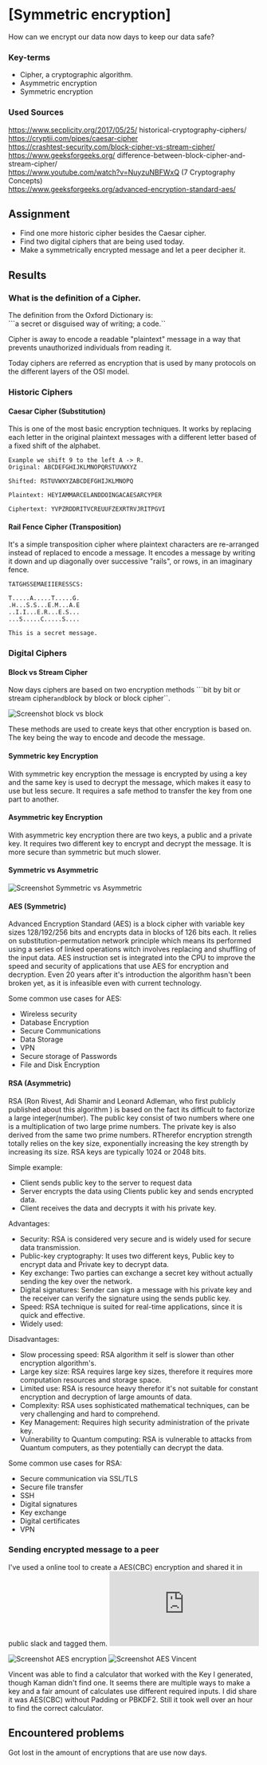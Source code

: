 # [Symmetric encryption]
How can we encrypt our data now days to keep our data safe?

### Key-terms
- Cipher, a cryptographic algorithm.
- Asymmetric encryption
- Symmetric encryption


### Used Sources
https://www.secplicity.org/2017/05/25/  historical-cryptography-ciphers/  
https://cryptii.com/pipes/caesar-cipher  
https://crashtest-security.com/block-cipher-vs-stream-cipher/  
https://www.geeksforgeeks.org/  difference-between-block-cipher-and-stream-cipher/  
https://www.youtube.com/watch?v=NuyzuNBFWxQ (7 Cryptography Concepts)  
https://www.geeksforgeeks.org/advanced-encryption-standard-aes/  



## Assignment
- Find one more historic cipher besides the Caesar cipher.
- Find two digital ciphers that are being used today.
- Make a symmetrically encrypted message and let a peer decipher it. 

## Results
### What is the definition of a Cipher.
The definition from the Oxford Dictionary is:  
```a secret or disguised way of writing; a code.``  

Cipher is away to encode a readable "plaintext" message in a way that prevents unauthorized individuals from reading it. 

Today ciphers are referred as encryption that is used by many protocols on the different layers of the OSI model.

### Historic Ciphers
#### Caesar Cipher (Substitution)
This is one of the most basic encryption techniques. It works by replacing each letter in the original plaintext messages with a different letter based of a fixed shift of the alphabet.
```
Example we shift 9 to the left A -> R. 
Original: ABCDEFGHIJKLMNOPQRSTUVWXYZ

Shifted: RSTUVWXYZABCDEFGHIJKLMNOPQ

Plaintext: HEYIAMMARCELANDDOINGACAESARCYPER

Ciphertext: YVPZRDDRITVCREUUFZEXRTRVJRITPGVI
```
#### Rail Fence Cipher (Transposition)
It's a simple transposition cipher where plaintext characters are re-arranged instead of replaced to encode a message.
It encodes a message by writing it down and up diagonally over successive "rails", or rows, in an imaginary fence. 
```
TATGHSSEMAEIIERESSCS:  

T.....A.....T.....G.  
.H...S.S...E.M...A.E  
..I.I...E.R...E.S...  
...S.....C.....S....  

This is a secret message.
```
### Digital Ciphers
#### Block vs Stream Cipher
Now days ciphers are based on two encryption  methods ```bit by bit or stream cipher`` and ``block by block or block cipher``.

![Screenshot block vs block](../00_includes/SEC-01/cipher_table_block_stream.jpg)

These methods are used to create keys that other encryption is based on. The key being the way to encode and decode the message. 

#### Symmetric key Encryption
With symmetric key encryption the message is encrypted by using a key and the same key is used to decrypt the message, which makes it easy to use but less secure. It requires a safe method to transfer the key from one part to another. 

#### Asymmetric key Encryption
With asymmetric key encryption there are two keys, a public and a private key. It requires two different key to encrypt and decrypt the message. It is more secure than symmetric but much slower. 

#### Symmetric vs Asymmetric 
![Screenshot Symmetric vs Asymmetric](../00_includes/SEC-01/cipher_table_symmetric_asymmetric.jpg)

#### AES (Symmetric)
Advanced Encryption Standard (AES) is a block cipher with variable key sizes 128/192/256 bits and encrypts data in blocks of 126 bits each. It relies on substitution-permutation network principle which means its performed using a series of linked operations witch involves replacing and shuffling of the input data. AES instruction set is integrated into the CPU to improve the speed and security of applications that use AES for encryption and decryption. Even 20 years after it's introduction the algorithm hasn't been broken yet, as it is infeasible even with current technology.

Some common use cases for AES:
- Wireless security
- Database Encryption
- Secure Communications
- Data Storage
- VPN
- Secure storage of Passwords
- File and Disk Encryption

#### RSA (Asymmetric)
RSA (Ron Rivest, Adi Shamir and Leonard Adleman, who first publicly published about this algorithm ) is based on the fact its difficult to factorize a large integer(number). The public key consist of two numbers where one is a multiplication of two large prime numbers. The private key is also derived from the same two prime numbers. RTherefor encryption strength totally relies on the key size, exponentially increasing the key strength by increasing its size. RSA keys are typically 1024 or 2048 bits.

Simple example:
- Client sends public key to the server to request data
- Server encrypts the data using Clients public key and sends encrypted data.
- Client receives the data and decrypts it with his private key. 

Advantages:
- Security: RSA is considered very secure and is widely used for secure data transmission.
- Public-key cryptography: It uses two different keys, Public key to encrypt data and Private key to decrypt data.
- Key exchange: Two parties can exchange a secret key without actually sending the key over the network. 
- Digital signatures: Sender can sign a message with his private key and the receiver can verify the signature using the sends public key. 
- Speed: RSA technique is suited for real-time applications, since it is quick and effective.
- Widely used: 

Disadvantages:
- Slow processing speed: RSA algorithm it self is slower than other encryption algorithm's.
- Large key size: RSA requires large key sizes, therefore it requires more computation resources and storage space.
- Limited use: RSA is resource heavy therefor it's not suitable for constant encryption and decryption of large amounts of data.
- Complexity: RSA uses sophisticated mathematical techniques, can be very challenging and hard to comprehend.
- Key Management: Requires high security administration of the private key.
- Vulnerability to Quantum computing: RSA is vulnerable to attacks from Quantum computers, as they potentially can decrypt the data.

Some common use cases for RSA:
- Secure communication via SSL/TLS
- Secure file transfer
- SSH 
- Digital signatures
- Key exchange
- Digital certificates
- VPN

### Sending encrypted message to a peer
I've used a online tool to create a AES(CBC) encryption and shared it in public slack and tagged them. ![The Tool](https://www.aesencryptiononline.com/2022/03/aes-encryption-function-ontools.html)

![Screenshot AES encryption](../00_includes/SEC-01/my_AED_CBC.jpg)
![Screenshot AES Vincent](../00_includes/SEC-01/my_AED_vin.jpg)

Vincent was able to find a calculator that worked with the Key I generated, though Kaman didn't find one. It seems there are multiple ways to make a key and a fair amount of calculates use different required inputs. I did share it was AES(CBC) without Padding or PBKDF2. Still it took well over an hour to find the correct calculator.


## Encountered problems
Got lost in the amount of encryptions that are use now days. 
